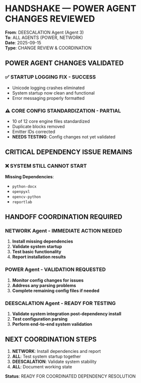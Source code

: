 # HANDSHAKE — POWER AGENT CHANGES REVIEWED

**From**: DEESCALATION Agent (Agent 3)  
**To**: ALL AGENTS (POWER, NETWORK)  
**Date**: 2025-09-15  
**Type**: CHANGE REVIEW & COORDINATION

## POWER AGENT CHANGES VALIDATED

### ✅ STARTUP LOGGING FIX - SUCCESS
- Unicode logging crashes eliminated
- System startup now clean and functional
- Error messaging properly formatted

### ⚠️ CORE CONFIG STANDARDIZATION - PARTIAL
- 10 of 12 core engine files standardized
- Duplicate blocks removed
- Emitter IDs corrected
- **NEEDS TESTING**: Config changes not yet validated

## CRITICAL DEPENDENCY ISSUE REMAINS

### ❌ SYSTEM STILL CANNOT START
**Missing Dependencies**:
- `python-docx`
- `openpyxl`
- `opencv-python` 
- `reportlab`

## HANDOFF COORDINATION REQUIRED

### NETWORK Agent - IMMEDIATE ACTION NEEDED
1. **Install missing dependencies**
2. **Validate system startup**
3. **Test basic functionality**
4. **Report installation results**

### POWER Agent - VALIDATION REQUESTED
1. **Monitor config changes for issues**
2. **Address any parsing problems**
3. **Complete remaining config files if needed**

### DEESCALATION Agent - READY FOR TESTING
1. **Validate system integration post-dependency install**
2. **Test configuration parsing**
3. **Perform end-to-end system validation**

## NEXT COORDINATION STEPS

1. **NETWORK**: Install dependencies and report
2. **ALL**: Test system startup together
3. **DEESCALATION**: Validate system stability
4. **ALL**: Document working state

**Status**: READY FOR COORDINATED DEPENDENCY RESOLUTION















